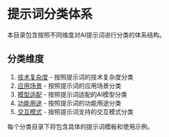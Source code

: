 # 提示词分类体系

本目录包含按照不同维度对AI提示词进行分类的体系结构。

## 分类维度

1. [技术复杂度](./technical-complexity/README.md) - 按照提示词的技术复杂度分类
2. [应用场景](./application-scenarios/README.md) - 按照提示词的应用场景分类
3. [模型适配](./model-adaptation/README.md) - 按照提示词适配的AI模型分类
4. [功能用途](./functional-usage/README.md) - 按照提示词的功能用途分类
5. [交互模式](./interaction-mode/README.md) - 按照提示词支持的交互模式分类

每个分类目录下将包含具体的提示词模板和使用示例。